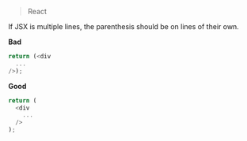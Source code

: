 > React

If JSX is multiple lines, the parenthesis should be on lines of their own.

**Bad**

```js
return (<div
  ...
/>);
```

**Good**

```js
return (
  <div
    ...
  />
);
```
